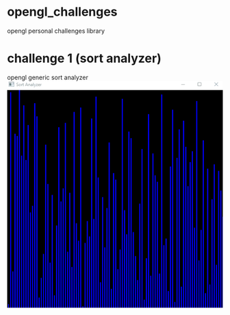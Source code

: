 # opengl_challenges
opengl personal challenges library

# challenge 1 (sort analyzer)
opengl generic sort analyzer 
![Screenshot](challenge1.gif)
